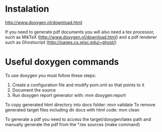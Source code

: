 Instalation
===========
http://www.doxygen.nl/download.html

If you need to generate pdf documents you will also need a tex processor, such as MikTeX (http://www.doxygen.nl/download.html)
 and a pdf renderer such as Ghostscript (http://pages.cs.wisc.edu/~ghost/)


Useful doxygen commands
========================
To use doxygen you must follow these steps:

1. Create a configuration file and modify pom.xml so that points to it
2. Document the source
3. Run doxygen report generator with: mvn doxygen:report

To copy generated html directory into docs folder: mvn validate
To remove generated target files including dir docs with html code: mvn clean

To generate a pdf you need to access the target/doxygen/latex path and manually generate the pdf from the *.tex sources (make command)
